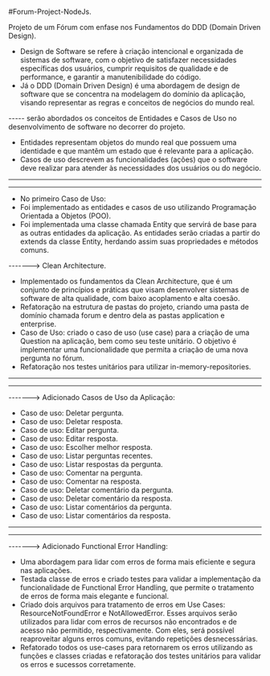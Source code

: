 #Forum-Project-NodeJs.
 
  Projeto de um Fórum com enfase nos Fundamentos do DDD (Domain Driven Design).
 
  - Design de Software se refere à criação intencional e organizada de sistemas de software, com o objetivo de satisfazer necessidades específicas dos usuários, cumprir requisitos de qualidade e de performance, e garantir a manutenibilidade do código.
  - Já o DDD (Domain Driven Design) é uma abordagem de design de software que se concentra na modelagem do domínio da aplicação, visando representar as regras e conceitos de negócios do mundo real.
 
 
  ----- serão abordados os conceitos de Entidades e Casos de Uso no desenvolvimento de software no decorrer do projeto.
 
 
  - Entidades representam objetos do mundo real que possuem uma identidade e que mantêm um estado que é relevante para a aplicação.
  - Casos de uso descrevem as funcionalidades (ações) que o software deve realizar para atender às necessidades dos usuários ou do negócio.
 
  ____________________________________________________________________________________________________________________________________________________________________________________________________________________
  ____________________________________________________________________________________________________________________________________________________________________________________________________________________
  - No primeiro Caso de Uso:
  - Foi implementado as entidades e casos de uso utilizando Programação Orientada a Objetos (POO).
  - Foi  implementada uma classe chamada Entity que servirá de base para as outras entidades da aplicação. As entidades serão criadas a partir do extends da classe Entity, herdando assim suas propriedades e métodos comuns.
 
 -------> Clean Architecture.
  - Implementado os fundamentos da Clean Architecture, que é um conjunto de princípios e práticas que visam desenvolver sistemas de software de alta qualidade, com baixo acoplamento e alta coesão.
  - Refatoração na estrutura de pastas do projeto, criando uma pasta de domínio chamada forum e dentro dela as pastas application e enterprise.
  - Caso de Uso: criado o caso de uso (use case) para a criação de uma Question na aplicação, bem como seu teste unitário. O objetivo é implementar uma funcionalidade que permita a criação de uma nova pergunta no fórum.
  - Refatoração nos testes unitários para utilizar in-memory-repositories.
 
  ____________________________________________________________________________________________________________________________________________________________________________________________________________________
  ____________________________________________________________________________________________________________________________________________________________________________________________________________________
  -------> Adicionado Casos de Uso da Aplicação:
  - Caso de uso: Deletar pergunta.        
  - Caso de uso: Deletar resposta.     
  - Caso de uso: Editar pergunta.        
  - Caso de uso: Editar resposta.
  - Caso de uso: Escolher melhor resposta.
  - Caso de uso: Listar perguntas recentes.
  - Caso de uso: Listar respostas da pergunta.
  - Caso de uso: Comentar na pergunta.
  - Caso de uso: Comentar na resposta.
  - Caso de uso: Deletar comentário da pergunta.
  - Caso de uso: Deletar comentário da resposta.           
  - Caso de uso: Listar comentários da pergunta.
  - Caso de uso: Listar comentários da resposta.

 ____________________________________________________________________________________________________________________________________________________________________________________________________________________
 ____________________________________________________________________________________________________________________________________________________________________________________________________________________
 -------> Adicionado Functional Error Handling:
 - Uma abordagem para lidar com erros de forma mais eficiente e segura nas aplicações.
 - Testada classe de erros e criado testes para validar a implementação da funcionalidade de Functional Error Handling, que permite o tratamento de erros de forma mais elegante e funcional.
 - Criado dois arquivos para tratamento de erros em Use Cases: ResourceNotFoundError e NotAllowedError. Esses arquivos serão utilizados para lidar com erros de recursos não encontrados e de acesso não permitido, respectivamente. Com eles, será    possível reaproveitar alguns erros comuns, evitando repetições desnecessárias.
 - Refatorado todos os use-cases para retornarem os erros utilizando as funções e classes criadas e refatoração dos testes unitários para validar os erros e sucessos corretamente.
 
